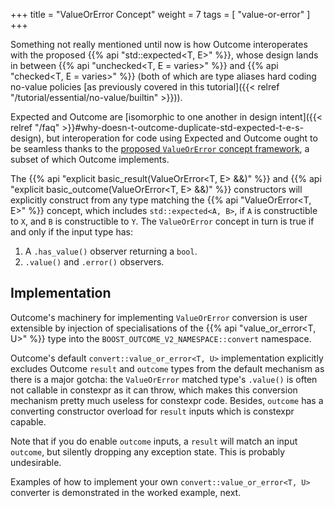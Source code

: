 +++
title = "ValueOrError Concept"
weight = 7
tags = [ "value-or-error" ]
+++

Something not really mentioned until now is how Outcome interoperates with the proposed
{{% api "std::expected<T, E>" %}}, whose design lands in between {{% api "unchecked<T, E = varies>" %}}
and {{% api "checked<T, E = varies>" %}} (both of which are type aliases hard coding no-value
policies [as previously covered in this tutorial]({{< relref "/tutorial/essential/no-value/builtin" >}})).

Expected and Outcome are [isomorphic to one another in design intent]({{< relref "/faq" >}}#why-doesn-t-outcome-duplicate-std-expected-t-e-s-design), but interoperation
for code using Expected and Outcome ought to be seamless thanks to the [proposed `ValueOrError`
concept framework](https://wg21.link/P0786), a subset of which Outcome implements.

The {{% api "explicit basic_result(ValueOrError<T, E> &&)" %}} and {{% api "explicit basic_outcome(ValueOrError<T, E> &&)" %}}
constructors will explicitly construct from any type matching the {{% api "ValueOrError<T, E>" %}}
concept, which includes `std::expected<A, B>`, if `A` is constructible to `X`, and `B` is
constructible to `Y`. The `ValueOrError` concept in turn is true if and only if the input type has:

1. A `.has_value()` observer returning a `bool`.
2. `.value()` and `.error()` observers.

## Implementation

Outcome's machinery for implementing `ValueOrError` conversion is user extensible by injection
of specialisations of the {{% api "value_or_error<T, U>" %}} type into the `BOOST_OUTCOME_V2_NAMESPACE::convert` namespace.

Outcome's default `convert::value_or_error<T, U>` implementation explicitly
excludes Outcome `result` and `outcome` types from the default mechanism as
there is a major gotcha: the `ValueOrError` matched type's `.value()` is often
not callable in constexpr as it can throw, which makes this conversion mechanism
pretty much useless for constexpr code. Besides, `outcome` has a converting
constructor overload for `result` inputs which is constexpr capable.

Note that if you do enable `outcome` inputs, a `result` will match an input
`outcome`, but silently dropping any exception state. This is probably undesirable.

Examples of how to implement your own `convert::value_or_error<T, U>` converter
is demonstrated in the worked example, next.